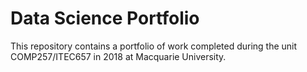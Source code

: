 # Data Science Portfolio

This repository contains a portfolio of work completed during the unit COMP257/ITEC657
in 2018 at Macquarie University.

